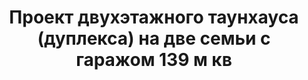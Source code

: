 ---
title: Проект двухэтажного таунхауса (дуплекса) на две семьи с гаражом 139 м кв
description: Готовый проект двухэтажного таунхауса (дуплекса) на две семьи с гаражом, из кирпича, газобетона или пеноблока. Площадь секции&#58; 139 м.кв.

layout: project
permalink: /proekty/:path

weight: 1100

project-title: Двухэтажный таунхаус с гаражом
project-catalog-title: Двухэтажный дуплекс
project-name: TD-139
tiny-description: Таунхаус на 2 семьи с гаражом и террасой

short-description: "Готовый проект двухэтажного таунхауса (дуплекса) на две семьи с гаражом, из кирпича, газобетона или пеноблока. Площадь секции&#58; 139 м.кв."

price-project: "90 000 р"
price-build: "от 5 160 000 р"


area: "2x139"

related:
- TP-116
- TD-123
- DK-80

params:
- name: "Площадь секции"
  value: "139 м<sup>2</sup>"
- name: "Площадь 1-го этажа"
  value: "78 м<sup>2</sup>"
- name: "Площадь 2-го этажа"
  value: "61 м<sup>2</sup>"
- name: "Крыльцо, терраса"
  value: "25 м<sup>2</sup>"
- name: "Габаритные размеры"
  value: "12.1 x 24.0 м"
- name: "Спальни"
  value: "3"
- name: "Санузлы"
  value: "3"
- name: "Высота 1-го этажа"
  value: "2.8 м"
- name: "Высота 2-го этажа"
  value: "2.7 м"
- name: "Фундамент"
  value: "Сборный ж/б"
- name: "Конструкция стен"
  value: "Газобетон 400 мм"
- name: "Перекрытия"
  value: "Монолитные ж/б"
- name: "Покрытие кровли"
  value: "Гибкая черепица"
- name: "Облицовка стен"
  value: "Штукатурка, камень"

options:
- name: "Зеркальный проект"
  value: "5 000 р"
- name: "Паспорт дома"
  value: "5 000 р"
- name: "Проект отопления"
  value: "30 000 р"
- name: "Водоснабжение, канализация"
  value: "30 000 р"
- name: "Проект электрики"
  value: "30 000 р"
- name: "Проект подвала"
  value: "30 000 р"
- name: "Замена материала стен"
  value: "20 000 р"
- name: "Изменение фундамента"
  value: "20 000 р"
- name: "Перепланировка (перегородки)"
  value: "5 000 р"
- name: "Дизайн интерьера"
  value: "120 000 р"
---